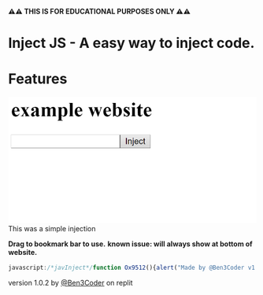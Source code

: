 **⚠⚠ THIS IS FOR EDUCATIONAL PURPOSES ONLY ⚠⚠**
# Inject JS - A easy way to inject code.

# Features
![Injected using example website](images/example.png)
This was a simple injection


**Drag to bookmark bar to use.**
**known issue: will always show at bottom of website.**
```javascript
javascript:/*javInject*/function Ox9512(){alert("Made by @Ben3Coder v1.0.2")};function Ox5821(args){Function(args)();};function Ox9612(args){Ox5821(args)};;function Ox9542(){document.body.innerHTML=document.body.innerHTML+"<input id='2uMan4Lm' type='text'><button type='submit' onclick='Ox9612(document.getElementById("+'"2uMan4Lm"'+").value)'>Inject</button><button onclick='alert("+'"Inject-JS by @Ben3Coder https://github.com/benjitran2009/inject-js/blob/main/README.md"'+")'><b>About</b></button></input>"};Ox9512();Ox9542()
```
version 1.0.2 by [@Ben3Coder](https://replit.com/@Ben3Coder) on replit
